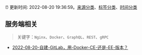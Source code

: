 :alarm_clock: 更新时间: 2022-08-20 19:36:59。[来源分类](../README.md)、[标签分类](../TAGS.md)、[时间分类](../TIMELINE.md)

## 服务端相关


> 关键字：`Nginx`、`Docker`、`GraphQL`、`REST`、`gRPC`



- [2022-08-20-自建-GitLab，用-Docker-CE-还是-EE-版本？](https://www.v2ex.com/t/874264) 